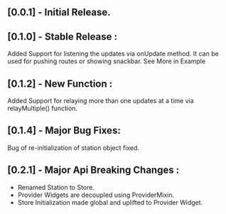 ## [0.0.1] -  Initial Release.

## [0.1.0] -  Stable Release : 
Added Support for listening the updates via onUpdate method. It can be used for pushing routes or showing snackbar. See More in Example

## [0.1.2] -  New Function :
Added Support for relaying more than one updates at a time via relayMultiple() function.

## [0.1.4] -  Major Bug Fixes:
Bug of re-initialization of station object fixed.

## [0.2.1] - Major Api Breaking Changes :
- Renamed Station to Store.
- Provider Widgets are decoupled using ProviderMixin.
- Store Initialization made global and uplifted to Provider Widget.